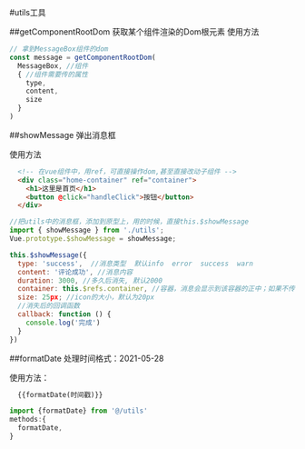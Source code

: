 #utils工具

##getComponentRootDom 获取某个组件渲染的Dom根元素
使用方法
```js
// 拿到MessageBox组件的dom
const message = getComponentRootDom(
  MessageBox, //组件
  { //组件需要传的属性
    type,
    content,
    size
  }
)
```


##showMessage 弹出消息框

使用方法
```html
  <!-- 在vue组件中，用ref，可直接操作dom,甚至直接改动子组件 -->
  <div class="home-container" ref="container">
    <h1>这里是首页</h1>
    <button @click="handleClick">按钮</button>
  </div>
```
```js
//把utils中的消息框，添加到原型上，用的时候，直接this.$showMessage
import { showMessage } from './utils';
Vue.prototype.$showMessage = showMessage;
```

```js
this.$showMessage({
  type: 'success',  //消息类型  默认info  error  success  warn
  content: '评论成功', //消息内容
  duration: 3000, //多久后消失, 默认2000
  container: this.$refs.container, //容器，消息会显示到该容器的正中；如果不传，则显示到页面正中
  size: 25px; //icon的大小，默认为20px
  //消失后的回调函数
  callback: function () {
    console.log('完成')
  }
})
```

##formatDate  处理时间格式：2021-05-28

使用方法：
```html
  {{formatDate(时间戳)}}
```
```js
import {formatDate} from '@/utils'
methods:{
  formatDate,
}
```
